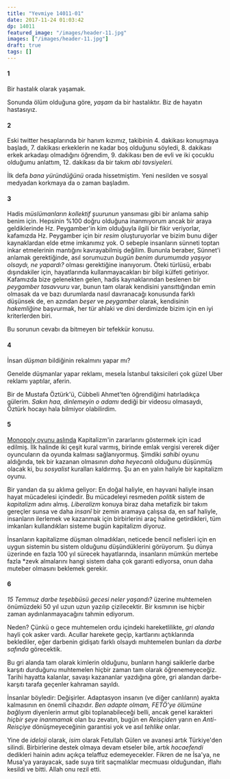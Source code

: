 ```yaml
---
title: "Yevmiye 14011-01"
date: 2017-11-24 01:03:42
dp: 14011
featured_image: "/images/header-11.jpg"
images: ["/images/header-11.jpg"]
draft: true
tags: []
---
```


#### 1

Bir hastalık olarak yaşamak. 

Sonunda ölüm olduğuna göre, *yaşam* da bir hastalıktır. Biz de hayatın
hastasıyız.

#### 2

Eski twitter hesaplarında bir hanım kızımız, takibinin 4. dakikası konuşmaya
başladı, 7. dakikası erkeklerin ne kadar boş olduğunu söyledi, 8. dakikası erkek
arkadaşı olmadığını öğrendim, 9. dakikası ben de evli ve iki çocuklu olduğumu
anlattım, 12. dakikası da bir takım *abi tavsiyeleri.*

İlk defa *bana yüründüğünü* orada hissetmiştim. Yeni nesilden ve sosyal medyadan
korkmaya da o zaman başladım.

#### 3

Hadis *müslümanların kollektif şuurunun* yansıması gibi bir anlama sahip benim
için. Hepsinin %100 doğru olduğuna inanmıyorum ancak bir araya geldiklerinde Hz.
Peygamber'in kim olduğuyla ilgili bir fikir veriyorlar, kafamızda Hz. Peygamber
için bir *resim* oluşturuyorlar ve bizim bunu diğer kaynaklardan elde etme
imkanımız yok. O sebeple insanların sünneti toptan inkar etmelerinin mantığını
kavrayabilmiş değilim. Bununla beraber, Sünnet'i anlamak gerektiğinde, asıl
sorumuzun *bugün benim durumumda yaşıyor olsaydı, ne yapardı?* olması
gerektiğine inanıyorum. Öteki türlüsü, erbabı dışındakiler için, hayatlarında
kullanmayacakları bir bilgi külfeti getiriyor. Kafamızda bize gelenekten gelen,
hadis kaynaklarından beslenen bir *peygamber tasavvuru* var, bunun tam olarak
kendisini yansıttığından emin olmasak da ve bazı durumlarda nasıl davranacağı
konusunda farklı düşünsek de, en azından *beşer* ve *peygamber* olarak,
kendisinin *hakemliğine* başvurmak, her tür ahlaki ve dini derdimizde bizim için
en iyi kriterlerden biri.

Bu sorunun cevabı da bitmeyen bir tefekkür konusu. 

#### 4

İnsan *düşman* bildiğinin rekalmını yapar mı?

Genelde düşmanlar yapar reklamı, mesela İstanbul taksicileri çok güzel Uber
reklamı yaptılar, aferin. 

Bir de Mustafa Öztürk'ü, Cübbeli Ahmet'ten öğrendiğimi hatırladıkça gülerim.
*Sakın haa, dinlemeyin o adamı* dediği bir videosu olmasaydı, Öztürk hocayı hala
bilmiyor olabilirdim.

#### 5

[Monopoly oyunu
aslında](https://aeon.co/ideas/monopoly-was-invented-to-demonstrate-the-evils-of-capitalism)
Kapitalizm'in zararlarını göstermek için icad edilmiş. İlk halinde iki çeşit
kural varmış, birinde emlak vergisi vererek diğer oyuncuların da oyunda kalması
sağlanıyormuş. Şimdiki *sahibi* oyunu aldığında, tek bir kazanan olmasının *daha
heyecanlı* olduğunu düşünmüş olacak ki, bu *sosyalist* kuralları kaldırmış. Şu
an en yalın haliyle bir kapitalizm oyunu.

Bir yandan da şu aklıma geliyor: En doğal haliyle, en hayvani haliyle insan
hayat mücadelesi içindedir. Bu mücadeleyi resmeden *politik* sistem de
*kapitalizm* adını almış. *Liberalizm* konuya biraz daha metafizik bir takım
gereçler sunsa ve daha *insanî* bir zemin aramaya çalışsa da, en saf haliyle,
insanların ilerlemek ve kazanmak için birbirlerini araç haline getirdikleri, tüm
imkanları kullandıkları sisteme bugün kapitalizm diyoruz. 

İnsanların kapitalizme düşman olmadıkları, neticede bencil nefisleri için en
uygun sistemin bu sistem olduğunu düşündüklerini görüyorum. Şu dünya üzerinde en
fazla 100 yıl sürecek hayatlarında, insanların mümkün mertebe fazla *zevk
almalarını hangi sistem daha çok garanti ediyorsa, onun daha muteber olmasını
beklemek gerekir.

#### 6

*15 Temmuz darbe teşebbüsü gecesi neler yaşandı?* üzerine muhtemelen önümüzdeki
50 yıl uzun uzun yazılıp çizilecektir. Bir kısmının ise hiçbir zaman
aydınlanmayacağını tahmin ediyorum.

Neden? Çünkü o gece muhtemelen ordu içindeki hareketlilikte, *gri alanda* hayli
çok asker vardı. Acullar harekete geçip, kartlarını açtıklarında beklediler,
eğer darbenin gidişatı farklı olsaydı muhtemelen bunları da *darbe safında*
görecektik. 

Bu gri alanda tam olarak kimlerin olduğunu, bunların hangi saiklerle darbe
karşıtı durduğunu muhtemelen hiçbir zaman tam olarak öğrenemeyeceğiz. Tarihi
hayatta kalanlar, savaşı kazananlar yazdığına göre, gri alandan darbe-karşıtı
tarafa geçenler kahraman sayıldı. 

İnsanlar böyledir: Değişirler. Adaptasyon insanın (ve diğer canlıların) ayakta
kalmasının en önemli cihazıdır. *Ben adapte olmam, FETÖ'ye ölümüne bağlıyım*
diyenlerin armut gibi toplanabileceği belli, ancak genel karakteri *hiçbir şeye
inanmamak* olan bu zevatın, bugün en *Reisçiden* yarın en *Anti-Reisçiye*
dönüşmeyeceğinin garantisi yok ve asıl *tehlike* onlar. 

Yine de *ideloji* olarak, *isim* olarak Fetullah Gülen ve avanesi artık
Türkiye'den silindi. Birbirlerine destek olmaya devam etseler bile, artık
*hocaefendi* dedikleri hainin adını açıkça telaffuz edemeyecekler. Fikren de ne
İsa'ya, ne Musa'ya yarayacak, sade suya tirit saçmalıklar mecmuası olduğundan,
iflahı kesildi ve bitti. Allah onu rezil etti. 

